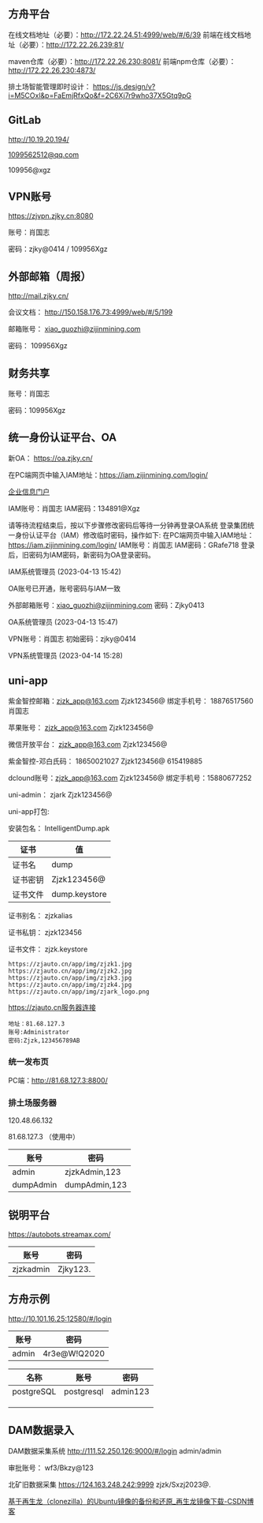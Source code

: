 ## 方舟平台

在线文档地址（必要）：http://172.22.24.51:4999/web/#/6/39
前端在线文档地址（必要）：http://172.22.26.239:81/

maven仓库（必要）：http://172.22.26.230:8081/
前端npm仓库（必要）：http://172.22.26.230:4873/

排土场智能管理即时设计： https://js.design/v?i=M5COxl&p=FaEmjRfxQo&f=2C6Xj7r9who37X5Gtq9pG

## GitLab

http://10.19.20.194/

1099562512@qq.com

109956@xgz

## VPN账号

https://zjvpn.zjky.cn:8080

账号：肖国志

密码：zjky@0414 / 109956Xgz

## 外部邮箱（周报）

http://mail.zjky.cn/

会议文档： http://150.158.176.73:4999/web/#/5/199 

邮箱账号： xiao_guozhi@zijinmining.com

密码： 109956Xgz

## 财务共享

账号：肖国志

密码：109956Xgz

## 统一身份认证平台、OA

新OA： https://oa.zjky.cn/

在PC端网页中输入IAM地址：https://iam.zijinmining.com/login/

 [企业信息门户](http://172.22.35.10/defaultroot/portal.jsp?layoutId=null) 

IAM账号：肖国志
IAM密码：134891@Xgz

请等待流程结束后，按以下步骤修改密码后等待一分钟再登录OA系统
登录集团统一身份认证平台（IAM）修改临时密码，操作如下: 
在PC端网页中输入IAM地址：https://iam.zijinmining.com/login/
IAM账号：肖国志
IAM密码：GRafe718
登录后，旧密码为IAM密码，新密码为OA登录密码。

IAM系统管理员 (2023-04-13 15:42)

OA账号已开通，账号密码与IAM一致

外部邮箱账号：xiao_guozhi@zijinmining.com
密码：Zjky0413

OA系统管理员 (2023-04-13 15:47)

VPN账号：肖国志
初始密码：zjky@0414

VPN系统管理员 (2023-04-14 15:28)

## uni-app

紫金智控邮箱：zjzk_app@163.com	Zjzk123456@       绑定手机号： 18876517560 肖国志

苹果账号： zjzk_app@163.com	Zjzk123456@

微信开放平台： zjzk_app@163.com	Zjzk123456@

紫金智控-邓白氏码： 18650021027	Zjzk123456@	615419885

dclound账号：zjzk_app@163.com	Zjzk123456@	绑定手机号：15880677252

uni-admin： zjark  Zjzk123456@

uni-app打包:	

安装包名： IntelligentDump.apk

| 证书     | 值            |
| -------- | ------------- |
| 证书名   | dump          |
| 证书密钥 | Zjzk123456@   |
| 证书文件 | dump.keystore |

证书别名： zjzkalias

证书私钥： zjzk123456

证书文件： zjzk.keystore

```
https://zjauto.cn/app/img/zjzk1.jpg
https://zjauto.cn/app/img/zjzk2.jpg
https://zjauto.cn/app/img/zjzk3.jpg
https://zjauto.cn/app/img/zjzk4.jpg
https://zjauto.cn/app/img/zjark_logo.png
```

https://zjauto.cn服务器连接

```
地址：81.68.127.3
账号:Administrator
密码:Zjzk,123456789AB
```

### 统一发布页

[Android统一发布页]: https://zjauto.cn/app/index.html

PC端：http://81.68.127.3:8800/

### 排土场服务器

120.48.66.132

81.68.127.3  （使用中）

| 账号      | 密码          |
| --------- | ------------- |
| admin     | zjzkAdmin,123 |
| dumpAdmin | dumpAdmin,123 |

## 锐明平台

https://autobots.streamax.com/

| 账号      | 密码     |
| --------- | -------- |
| zjzkadmin | Zjky123. |

## 方舟示例

http://10.101.16.25:12580/#/login 

| 账号  | 密码         |
| ----- | ------------ |
| admin | 4r3e@W!Q2020 |

| 名称       | 账号       | 密码     |
| ---------- | ---------- | -------- |
| postgreSQL | postgresql | admin123 |
|            |            |          |
|            |            |          |
|            |            |          |

## DAM数据录入

DAM数据采集系统 
http://111.52.250.126:9000/#/login
admin/admin

审批账号： wf3/Bkzy@123

北矿旧数据采集
https://124.163.248.242:9999
zjzk/Sxzj2023@.



[基于再生龙（clonezilla）的Ubuntu镜像的备份和还原_再生龙镜像下载-CSDN博客](https://blog.csdn.net/weixin_58207716/article/details/123841505)
